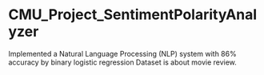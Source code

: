 # CMU_Project_SentimentPolarityAnalyzer
Implemented a Natural Language Processing (NLP) system with 86% accuracy by binary logistic regression
Dataset is about movie review.
